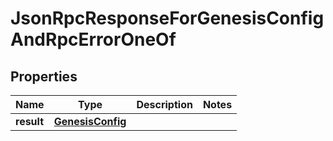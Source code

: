 
# JsonRpcResponseForGenesisConfigAndRpcErrorOneOf

## Properties
| Name | Type | Description | Notes |
| ------------ | ------------- | ------------- | ------------- |
| **result** | [**GenesisConfig**](GenesisConfig.md) |  |  |



